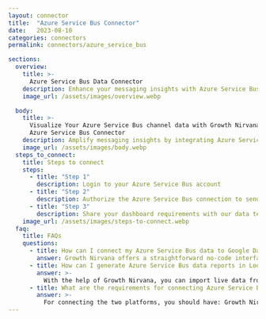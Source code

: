```yaml
---
layout: connector
title:  "Azure Service Bus Connector"
date:   2023-08-10
categories: connectors
permalink: connectors/azure_service_bus

sections:
  overview:
    title: >-
      Azure Service Bus Data Connector
    description: Enhance your messaging insights with Azure Service Bus integration. Seamlessly channel messaging data from Azure Service Bus into Looker Studio's analytical engine, empowering you with immediate insights for data-driven decisions.
    image_url: /assets/images/overview.webp

  body:
    title: >-
      Visualize Your Azure Service Bus channel data with Growth Nirvana's
      Azure Service Bus Connector
    description: Amplify messaging insights by integrating Azure Service Bus with Looker Studio's analytical prowess.
    image_url: /assets/images/body.webp
  steps_to_connect:
    title: Steps to connect
    steps:
      - title: "Step 1"
        description: Login to your Azure Service Bus account
      - title: "Step 2"
        description: Authorize the Azure Service Bus connection to send data to Growth Nirvana
      - title: "Step 3"
        description: Share your dashboard requirements with our data team. We will build the report for you.
    image_url: /assets/images/steps-to-connect.webp
  faq:
    title: FAQs
    questions:
      - title: How can I connect my Azure Service Bus data to Google Data Studio/Looker Studio?
        answer: Growth Nirvana offers a straightforward no-code interface to connect to Azure Service Bus data sources.
      - title: How can I generate Azure Service Bus data reports in Looker Studio?
        answer: >-
          With the help of Growth Nirvana, you can import live data from Azure Service Bus into Looker Studio. These data can be viewed in charts, tables, and dashboards to generate branded reports that can be shared instantly.
      - title: What are the requirements for connecting Azure Service Bus and Looker Studio?
        answer: >-
          For connecting the two platforms, you should have: Growth Nirvana Account and Azure Service Bus Ads Account
---
```

